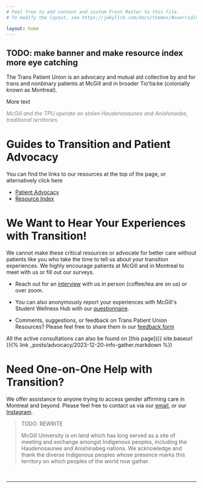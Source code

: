 ```yaml
---
# Feel free to add content and custom Front Matter to this file.
# To modify the layout, see https://jekyllrb.com/docs/themes/#overriding-theme-defaults

layout: home
---
```


## TODO: make banner and make resource index more eye catching

The Trans Patient Union is an advocacy and mutual aid collective by and for trans and nonbinary patients at McGill and in broader Tio’tia:ke (colonially known as Montreal).

More text

<span style="color:gray">*McGill and the TPU operate on stolen Haudenosaunee and Anishinaabe, traditional territories.*</span>



# Guides to Transition and Patient Advocacy
You can find the links to our resources at the top of the page, or alternatively click here
- [Patient Advocacy](advocacy)
- [Resource Index](guides)

# We Want to Hear Your Experiences with Transition!

We cannot make these critical resources or advocate for better care without patients like you who take the time to tell us about your transition experiences. We highly encourage patients at McGill and in Montreal to meet with us or fill out our surveys. 

- Reach out for an [interview](https://docs.google.com/forms/d/e/1FAIpQLSeKaSSFFmY4NMLWJDhsdH9w7v1bp1lVxfz1RK9ZKbTtqKQc6g/viewform) with us in person (coffee/tea are on us) or over zoom.

- You can also anonymously report your experiences with McGill's Student Wellness Hub with our [questionnaire](https://docs.google.com/forms/d/e/1FAIpQLSeWWUuNY1q_Tp2kmBF4lTsoAHnqWHrjpzKwp9pJGobXwKA8ag/viewform).

- Comments, suggestions, or feedback on Trans Patient Union Resources? Please feel free to share them in our [feedback form](https://docs.google.com/forms/d/e/1FAIpQLSerZAVmm0v3k6GNB3GGfWLwHsOEXGFuTqXM7C5c4MM1GmBhHw/viewform)

All the active consultations can also be found on [this page]({{ site.baseurl }}{% link _posts/advocacy/2023-12-20-info-gather.markdown %})

# Need One-on-One Help with Transition?
We offer assistance to anyone trying to access gender affirming care in Montreal and beyond. Please feel free to contact us via our [email](mailto:{{site.email}}), or our [Instagram](https://www.instagram.com/{{site.instagram_username}}).


> TODO: REWRITE
>
> McGill University is on land which has long served as a site of meeting and exchange amongst Indigenous peoples, including the Haudenosaunee and Anishinabeg nations. We acknowledge and thank the diverse Indigenous peoples whose presence marks this territory on which peoples of the world now gather.

<br> 

---

